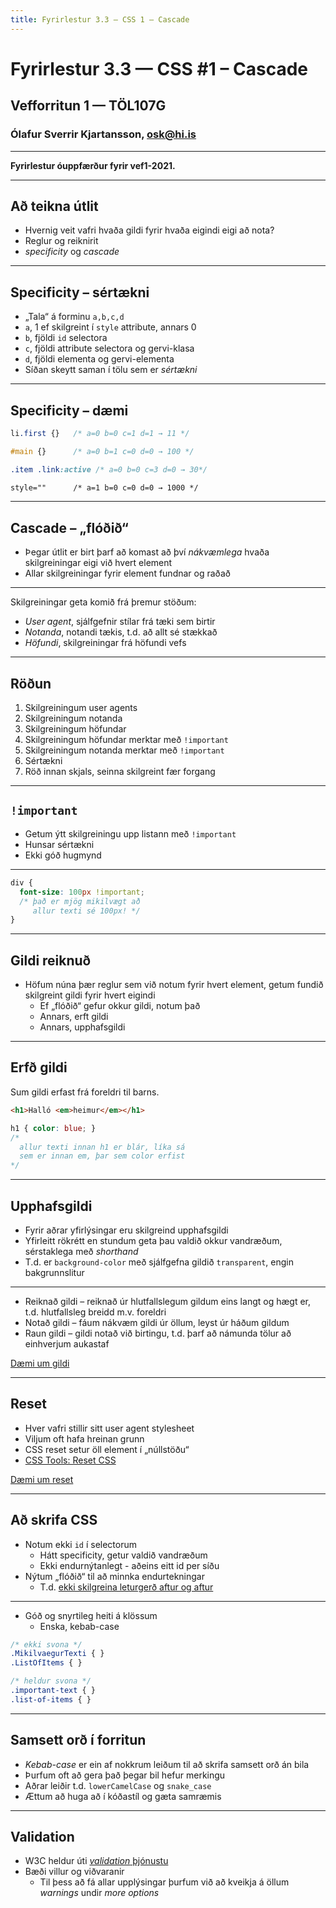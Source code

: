 ```yaml
---
title: Fyrirlestur 3.3 — CSS 1 – Cascade
---
```


# Fyrirlestur 3.3 — CSS #1 – Cascade

## Vefforritun 1 — TÖL107G

### Ólafur Sverrir Kjartansson, [osk@hi.is](mailto:osk@hi.is)

---

**Fyrirlestur óuppfærður fyrir vef1-2021.**

---

## Að teikna útlit

* Hvernig veit vafri hvaða gildi fyrir hvaða eigindi eigi að nota?
* Reglur og reiknirit
* _specificity_ og _cascade_

***

## Specificity – sértækni

* „Tala“ á forminu `a,b,c,d`
* `a`, 1 ef skilgreint í `style` attribute, annars 0
* `b`, fjöldi `id` selectora
* `c`, fjöldi attribute selectora og gervi-klasa
* `d`, fjöldi elementa og gervi-elementa
* Síðan skeytt saman í tölu sem er _sértækni_

***

## Specificity – dæmi

```css
li.first {}   /* a=0 b=0 c=1 d=1 → 11 */
```

```css
#main {}      /* a=0 b=1 c=0 d=0 → 100 */
```

```css
.item .link:active /* a=0 b=0 c=3 d=0 → 30*/
```

```html
style=""      /* a=1 b=0 c=0 d=0 → 1000 */
```

***

## Cascade – „flóðið“

* Þegar útlit er birt þarf að komast að því _nákvæmlega_ hvaða skilgreiningar eigi við hvert element
* Allar skilgreiningar fyrir element fundnar og raðað

***

Skilgreiningar geta komið frá þremur stöðum:

* _User agent_, sjálfgefnir stílar frá tæki sem birtir
* _Notanda_, notandi tækis, t.d. að allt sé stækkað
* _Höfundi_, skilgreiningar frá höfundi vefs

***

## Röðun

1. Skilgreiningum user agents
2. Skilgreiningum notanda
3. Skilgreiningum höfundar
4. Skilgreiningum höfundar merktar með `!important`
5. Skilgreiningum notanda merktar með `!important`
6. Sértækni
7. Röð innan skjals, seinna skilgreint fær forgang

***

## `!important`

* Getum ýtt skilgreiningu upp listann með `!important`
* Hunsar sértækni
* Ekki góð hugmynd

***

```css
div {
  font-size: 100px !important;
  /* það er mjög mikilvægt að
     allur texti sé 100px! */
}
```

***

## Gildi reiknuð

* Höfum núna þær reglur sem við notum fyrir hvert element, getum fundið skilgreint gildi fyrir hvert eigindi
  * Ef „flóðið“ gefur okkur gildi, notum það
  * Annars, erft gildi
  * Annars, upphafsgildi

***

## Erfð gildi

Sum gildi erfast frá foreldri til barns.

```html
<h1>Halló <em>heimur</em></h1>
```

```css
h1 { color: blue; }
/*
  allur texti innan h1 er blár, líka sá
  sem er innan em, þar sem color erfist
*/
```

***

## Upphafsgildi

* Fyrir aðrar yfirlýsingar eru skilgreind upphafsgildi
* Yfirleitt rökrétt en stundum geta þau valdið okkur vandræðum, sérstaklega með _shorthand_
* T.d. er `background-color` með sjálfgefna gildið `transparent`, engin bakgrunnslitur

***

* Reiknað gildi – reiknað úr hlutfallslegum gildum eins langt og hægt er, t.d. hlutfallsleg breidd m.v. foreldri
* Notað gildi – fáum nákvæm gildi úr öllum, leyst úr háðum gildum
* Raun gildi – gildi notað við birtingu, t.d. þarf að námunda tölur að einhverjum aukastaf

[Dæmi um gildi](daemi/09.values.html)

---

## Reset

* Hver vafri stillir sitt user agent stylesheet
* Viljum oft hafa hreinan grunn
* CSS reset setur öll element í „núllstöðu“
* [CSS Tools: Reset CSS](http://meyerweb.com/eric/tools/css/reset/)

[Dæmi um reset](daemi/10.reset.html)

---

## Að skrifa CSS

* Notum ekki `id` í selectorum
  * Hátt specificity, getur valdið vandræðum
  * Ekki endurnýtanlegt - aðeins eitt id per síðu
* Nýtum „flóðið“ til að minnka endurtekningar
  * T.d. [ekki skilgreina leturgerð aftur og aftur](daemi/11.font-cascade.html)

***

* Góð og snyrtileg heiti á klössum
  * Enska, kebab-case

```css
/* ekki svona */
.MikilvaegurTexti { }
.ListOfItems { }

/* heldur svona */
.important-text { }
.list-of-items { }
```

***

## Samsett orð í forritun

* _Kebab-case_ er ein af nokkrum leiðum til að skrifa samsett orð án bila
* Þurfum oft að gera það þegar bil hefur merkingu
* Aðrar leiðir t.d. `lowerCamelCase` og `snake_case`
* Ættum að huga að í kóðastíl og gæta samræmis

***

## Validation

* W3C heldur úti [_validation_ þjónustu](https://jigsaw.w3.org/css-validator/)
* Bæði villur og viðvaranir
  * Til þess að fá allar upplýsingar þurfum við að kveikja á öllum _warnings_ undir _more options_
  